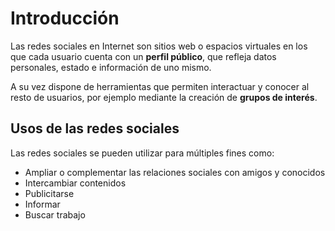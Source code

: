 # Introducción

Las redes sociales en Internet son sitios web o espacios virtuales en los que cada usuario cuenta con un **perfil público**, que refleja datos personales, estado e información de uno mismo.

A su vez dispone de herramientas que permiten interactuar y conocer al resto de usuarios, por ejemplo mediante la creación de **grupos de interés**.

## Usos de las redes sociales

Las redes sociales se pueden utilizar para múltiples fines como:

- Ampliar o complementar las relaciones sociales con amigos y conocidos
- Intercambiar contenidos
- Publicitarse
- Informar
- Buscar trabajo